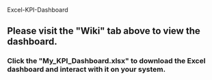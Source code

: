  Excel-KPI-Dashboard
## Please visit the "Wiki" tab above to view the dashboard. 
### Click the "My_KPI_Dashboard.xlsx" to download the Excel dashboard and interact with it on your system.
